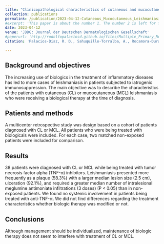 ```yaml
---
title: "Clinicopathological characteristics of cutaneous and mucocutaneous leishmaniasis in patients treated with TNF-α inhibitors"
collection: publications
permalink: /publication/2023-04-12-Cutaneous_Mucocutaneous_Leishmaniasis
#excerpt: 'This paper is about the number 1. The number 2 is left for future work.'
date: 2023-04-12
venue: 'JDDG: Journal der Deutschen Dermatologischen Gesellschaft'
#paperurl: 'http://rodolfopalaciosd.github.io/files/Multiple_Primary_Melanomas.pdf'
citation: 'Palacios‐Diaz, R. D., Sahuquillo‐Torralba, A., Rocamora‐Durán, V., Unamuno‐Bustos, B. D., Salavert‐Lleti, M., Santos‐Alarcón, S., ... & Botella‐Estrada, R. (2023). Clinicopathological characteristics of cutaneous and mucocutaneous leishmaniasis in patients treated with TNF‐α inhibitors. JDDG: Journal der Deutschen Dermatologischen Gesellschaft, 21(5), 473-480.'

---
```


## Background and objectives
The increasing use of biologics in the treatment of inflammatory diseases has led to more cases of leishmaniasis in patients subjected to iatrogenic immunosuppression. The main objective was to describe the characteristics of the patients with cutaneous (CL) or mucocutaneous (MCL) leishmaniasis who were receiving a biological therapy at the time of diagnosis.

## Patients and methods
A multicenter retrospective study was design based on a cohort of patients diagnosed with CL or MCL. All patients who were being treated with biologicals were included. For each case, two matched non-exposed patients were included for comparison.

## Results
38 patients were diagnosed with CL or MCL while being treated with tumor necrosis factor alpha (TNF-α) inhibitors. Leishmaniasis presented more frequently as a plaque (58.3%) with a larger median lesion size (2.5 cm), ulceration (92.1%), and required a greater median number of intralesional meglumine antimoniate infiltrations (3 doses) (P < 0.05) than in non-exposed patients. We found no systemic involvement in patients being treated with anti-TNF-α. We did not find differences regarding the treatment characteristics whether biologic therapy was modified or not.

## Conclusions
Although management should be individualized, maintenance of biologic therapy does not seem to interfere with treatment of CL or MCL.